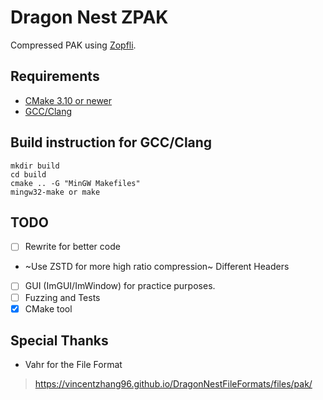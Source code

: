 # Dragon Nest ZPAK
Compressed PAK using [Zopfli](https://github.com/MrKrzYch00/zopfli).

## Requirements
- [CMake 3.10 or newer](https://cmake.org/)
- [GCC/Clang](https://winlibs.com/)

## Build instruction for GCC/Clang
```
mkdir build
cd build
cmake .. -G "MinGW Makefiles"
mingw32-make or make
```

## TODO
- [ ] Rewrite for better code
- ~Use ZSTD for more high ratio compression~ Different Headers
- [ ] GUI (ImGUI/ImWindow) for practice purposes.
- [ ] Fuzzing and Tests
- [x] CMake tool

## Special Thanks
- Vahr for the File Format
> https://vincentzhang96.github.io/DragonNestFileFormats/files/pak/
